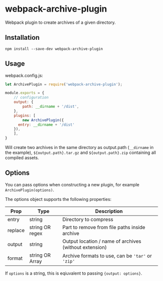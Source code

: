 # webpack-archive-plugin

Webpack plugin to create archives of a given directory.

## Installation

    npm install --save-dev webpack-archive-plugin

## Usage

webpack.config.js:

```javascript
let ArchivePlugin = require('webpack-archive-plugin');

module.exports = {
	// configuration
	output: {
		path: __dirname + '/dist',
	},
	plugins: [
		new ArchivePlugin({
      entry: __dirname + '/dist'
    }),
	],
}
```

Will create two archives in the same directory as output.path (`__dirname` in the example),
`${output.path}.tar.gz` and `${output.path}.zip` containing all compiled assets.

## Options

You can pass options when constructing a new plugin, for example `ArchivePlugin(options)`.

The options object supports the following properties:

| Prop		| Type			| Description
| ----		| ----			| ----
| entry   | string    | Directory to compress
| replace | string OR regex | Part to remove from file paths inside archive
| output	| string		| Output location / name of archives (without extension)
| format	| string OR Array	| Archive formats to use, can be `'tar'` or `'zip'`

If `options` is a string, this is eqiuvalent to passing `{output: options}`.
